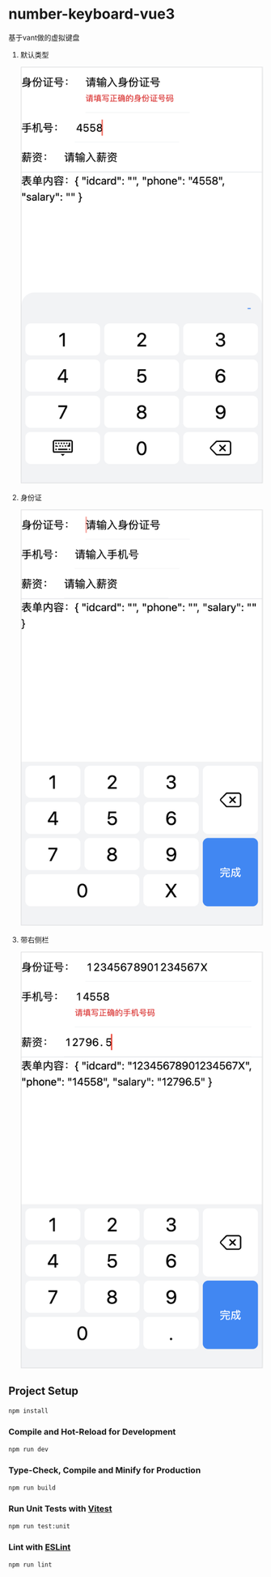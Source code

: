 # number-keyboard-vue3
基于vant做的虚拟键盘

1. 默认类型

    ![默认类型](./public/default.png)


2. 身份证

    ![身份证](./public/idcard.png)

3. 带右侧栏

    ![带右侧栏](./public/sidebar.png)

## Project Setup

```sh
npm install
```

### Compile and Hot-Reload for Development

```sh
npm run dev
```

### Type-Check, Compile and Minify for Production

```sh
npm run build
```

### Run Unit Tests with [Vitest](https://vitest.dev/)

```sh
npm run test:unit
```

### Lint with [ESLint](https://eslint.org/)

```sh
npm run lint
```
